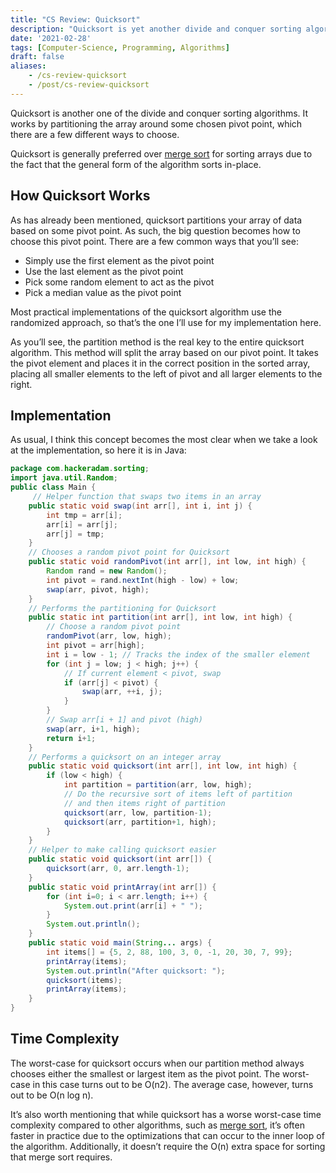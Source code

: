 ```yaml
---
title: "CS Review: Quicksort"
description: "Quicksort is yet another divide and conquer sorting algorithm. Let's take a quick look at how it works for a bit of computer science review."
date: '2021-02-28'
tags: [Computer-Science, Programming, Algorithms]
draft: false
aliases:
    - /cs-review-quicksort
    - /post/cs-review-quicksort
---
```


Quicksort is another one of the divide and conquer sorting algorithms. It works by partitioning the array around some chosen pivot point, which there are a few different ways to choose.

Quicksort is generally preferred over [merge sort](https://hackeradam.com/cs-review-merge-sort/) for sorting arrays due to the fact that the general form of the algorithm sorts in-place.

## How Quicksort Works

As has already been mentioned, quicksort partitions your array of data based on some pivot point. As such, the big question becomes how to choose this pivot point. There are a few common ways that you’ll see:

* Simply use the first element as the pivot point
* Use the last element as the pivot point
* Pick some random element to act as the pivot
* Pick a median value as the pivot point

Most practical implementations of the quicksort algorithm use the randomized approach, so that’s the one I’ll use for my implementation here.

As you’ll see, the partition method is the real key to the entire quicksort algorithm. This method will split the array based on our pivot point. It takes the pivot element and places it in the correct position in the sorted array, placing all smaller elements to the left of pivot and all larger elements to the right.

## Implementation

As usual, I think this concept becomes the most clear when we take a look at the implementation, so here it is in Java:

```java
package com.hackeradam.sorting;
import java.util.Random;
public class Main {
     // Helper function that swaps two items in an array
    public static void swap(int arr[], int i, int j) {
        int tmp = arr[i];
        arr[i] = arr[j];
        arr[j] = tmp;
    }
    // Chooses a random pivot point for Quicksort
    public static void randomPivot(int arr[], int low, int high) {
        Random rand = new Random();
        int pivot = rand.nextInt(high - low) + low;
        swap(arr, pivot, high);
    }
    // Performs the partitioning for Quicksort
    public static int partition(int arr[], int low, int high) {
        // Choose a random pivot point
        randomPivot(arr, low, high);
        int pivot = arr[high];
        int i = low - 1; // Tracks the index of the smaller element
        for (int j = low; j < high; j++) {
            // If current element < pivot, swap
            if (arr[j] < pivot) {
                swap(arr, ++i, j);
            }
        }
        // Swap arr[i + 1] and pivot (high)
        swap(arr, i+1, high);
        return i+1;
    }
    // Performs a quicksort on an integer array
    public static void quicksort(int arr[], int low, int high) {
        if (low < high) {
            int partition = partition(arr, low, high);
            // Do the recursive sort of items left of partition
            // and then items right of partition
            quicksort(arr, low, partition-1);
            quicksort(arr, partition+1, high);
        }
    }
    // Helper to make calling quicksort easier
    public static void quicksort(int arr[]) {
        quicksort(arr, 0, arr.length-1);
    }
    public static void printArray(int arr[]) {
        for (int i=0; i < arr.length; i++) {
            System.out.print(arr[i] + " ");
        }
        System.out.println();
    }
    public static void main(String... args) {
        int items[] = {5, 2, 88, 100, 3, 0, -1, 20, 30, 7, 99};
        printArray(items);
        System.out.println("After quicksort: ");
        quicksort(items);
        printArray(items);
    }
}
```

## Time Complexity

The worst-case for quicksort occurs when our partition method always chooses either the smallest or largest item as the pivot point. The worst-case in this case turns out to be O(n2). The average case, however, turns out to be O(n log n).

It’s also worth mentioning that while quicksort has a worse worst-case time complexity compared to other algorithms, such as [merge sort](https://hackeradam.com/cs-review-merge-sort/), it’s often faster in practice due to the optimizations that can occur to the inner loop of the algorithm. Additionally, it doesn’t require the O(n) extra space for sorting that merge sort requires.